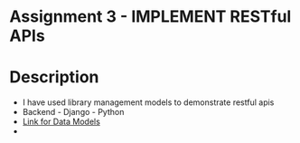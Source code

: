 # Assignment 3 - IMPLEMENT RESTful APIs

# Description
- I have used library management models to demonstrate restful apis
- Backend - Django - Python
- [Link for Data Models](https://github.com/amanjain487/pp_assignment_3/blob/main/Assignment%202%20-%20Data%20Models%20and%20REST%20APIs.pdf)
- 
